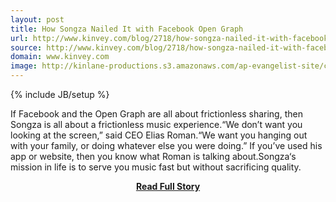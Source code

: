 ```yaml
---
layout: post
title: How Songza Nailed It with Facebook Open Graph
url: http://www.kinvey.com/blog/2718/how-songza-nailed-it-with-facebook-open-graph
source: http://www.kinvey.com/blog/2718/how-songza-nailed-it-with-facebook-open-graph
domain: www.kinvey.com
image: http://kinlane-productions.s3.amazonaws.com/ap-evangelist-site/curated/screenshots/9533_www_kinvey_com.png
---
```

{% include JB/setup %}<p>If Facebook and the Open Graph are all about frictionless sharing, then Songza is all about a frictionless music experience.“We don’t want you looking at the screen,” said CEO Elias Roman.“We want you hanging out with your family, or doing whatever else you were doing.” If you’ve used his app or website, then you know what Roman is talking about.Songza‘s mission in life is to serve you music fast but without sacrificing quality.</p>
<center><p><a href="http://www.kinvey.com/blog/2718/how-songza-nailed-it-with-facebook-open-graph" style='padding:25px; font-sze:18px; font-weight: bold;'>Read Full Story</a></p></center>
